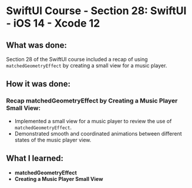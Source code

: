 # SwiftUI Course - Section 28: SwiftUI - iOS 14 - Xcode 12

## What was done:
Section 28 of the SwiftUI course included a recap of using `matchedGeometryEffect` by creating a small view for a music player.

## How it was done:
### Recap matchedGeometryEffect by Creating a Music Player Small View:
- Implemented a small view for a music player to review the use of `matchedGeometryEffect`.
- Demonstrated smooth and coordinated animations between different states of the music player view.

## What I learned:
- **matchedGeometryEffect**
- **Creating a Music Player Small View**

